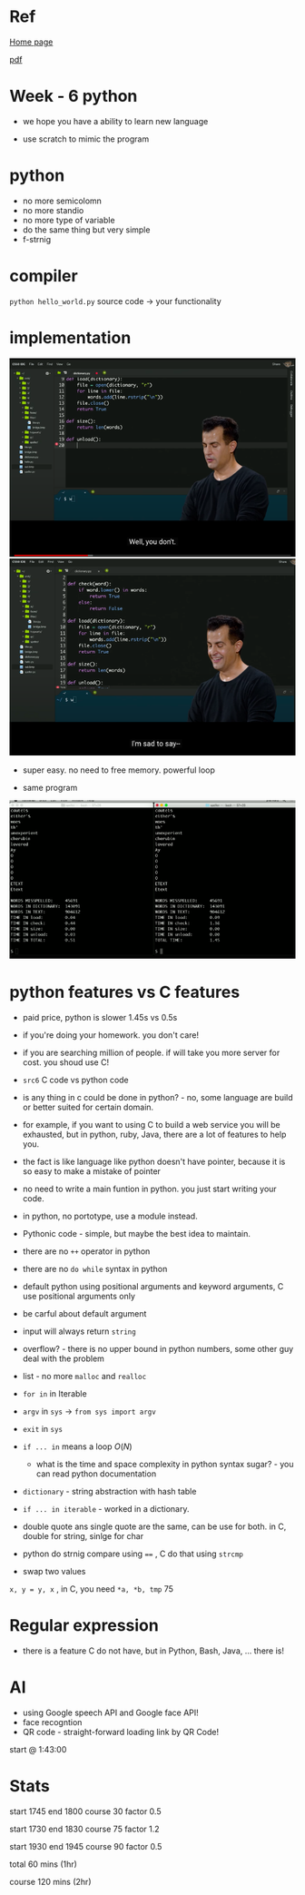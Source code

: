 # Ref

[Home page](https://cs50.harvard.edu/summer/2020/weeks/6/)

[pdf](https://cdn.cs50.net/2019/fall/lectures/6/lecture6.pdf)

# Week - 6 python

* we hope you have a ability to learn new language

* use scratch to mimic the program

# python

* no more semicolomn
* no more standio
* no more type of variable
* do the same thing but very simple
* f-strnig

# compiler

 `python hello_world.py`
source code -> your functionality

# implementation

<img src='./images/chp6_1.png'></img>
<img src='./images/chp6_2.png'></img>

* super easy. no need to free memory. powerful loop

* same program

<img src='./images/chp6_3.png'></img>

# python features vs C features

* paid price, python is slower 1.45s vs 0.5s
* if you're doing your homework. you don't care!
* if you are searching million of people. if will take you more server for cost. you shoud use C!
* `src6` C code vs python code 
* is any thing in c could be done in python? - no, some language are build or better suited for certain domain.
* for example, if you want to using C to build a web service you will be exhausted, but in python, ruby, Java, there are a lot of features to help you.
* the fact is like language like python doesn't have pointer, because it is so easy to make a mistake of pointer

* no need to write a main funtion in python. you just start writing your code.
* in python, no portotype, use a module instead.
* Pythonic code - simple, but maybe the best idea to maintain.
* there are no `++` operator in python
* there are no `do while` syntax in python
* default python using positional arguments and keyword arguments, C use positional arguments only
* be carful about default argument

* input will always return `string`
* overflow? - there is no upper bound in python numbers, some other guy deal with the problem
* list - no more `malloc` and `realloc`
* `for in` in Iterable
* `argv` in `sys` -> `from sys import argv`
* `exit` in `sys`
* `if ... in` means a loop $O(N)$
  + what is the time and space complexity in python syntax sugar? - you can read python documentation
* `dictionary` - string abstraction with hash table 
* `if ... in iterable` - worked in a dictionary.
* double quote ans single quote are the same, can be use for both. in C, double for string, sinlge for char
* python do strnig compare using `==` , C do that using `strcmp`
* swap two values

`x, y = y, x` , in C, you need `*a, *b, tmp`
75

# Regular expression

* there is a feature C do not have, but in Python, Bash, Java, ... there is!

# AI

* using Google speech API and Google face API!
* face recogntion
* QR code - straight-forward loading link by QR Code!

start @ 1:43:00

# Stats

start 1745
end 1800
course 30
factor 0.5

start 1730
end 1830
course 75
factor 1.2

start 1930
end 1945
course 90
factor 0.5

total  60 mins (1hr)

course 120 mins (2hr)
